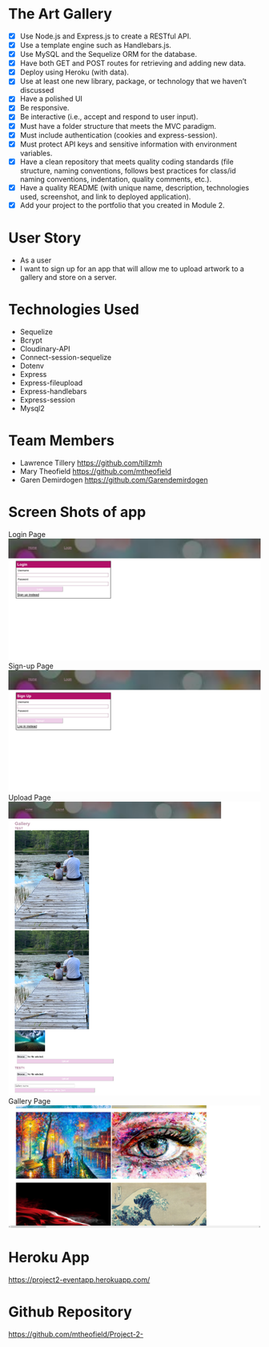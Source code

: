 # The Art Gallery

- [x] Use Node.js and Express.js to create a RESTful API.
- [x] Use a template engine such as Handlebars.js.
- [x] Use MySQL and the Sequelize ORM for the database.
- [x] Have both GET and POST routes for retrieving and adding new data.
- [x] Deploy using Heroku (with data).
- [x] Use at least one new library, package, or technology that we haven’t discussed
- [x] Have a polished UI
- [x] Be responsive.
- [x] Be interactive (i.e., accept and respond to user input).
- [x] Must have a folder structure that meets the MVC paradigm.
- [x] Must include authentication (cookies and express-session).
- [x] Must protect API keys and sensitive information with environment variables.
- [x] Have a clean repository that meets quality coding standards (file structure, naming conventions, follows best practices for class/id naming conventions, indentation, quality comments, etc.).
- [x] Have a quality README (with unique name, description, technologies used, screenshot, and link to deployed application).
- [x] Add your project to the portfolio that you created in Module 2.

# User Story

- As a user
- I want to sign up for an app that will allow me to upload artwork to a gallery and store on a server.

# Technologies Used

- Sequelize
- Bcrypt
- Cloudinary-API
- Connect-session-sequelize
- Dotenv
- Express
- Express-fileupload
- Express-handlebars
- Express-session
- Mysql2

# Team Members

- Lawrence Tillery https://github.com/tillzmh
- Mary Theofield https://github.com/mtheofield
- Garen Demirdogen https://github.com/Garendemirdogen

# Screen Shots of app

Login Page
![Login-Page](./assets/images/Login.png)
Sign-up Page
![Signup-Page](./assets/images/Sign-up.png)
Upload Page
![Upload-Page](./assets/images/Upload.png)
Gallery Page
![Gallery-Page](./assets/images/Home%20page.png)

# Heroku App

https://project2-eventapp.herokuapp.com/

# Github Repository

https://github.com/mtheofield/Project-2-
